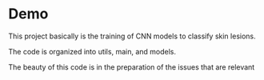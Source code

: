 # Demo 

This project basically is the training of CNN models to classify skin lesions. 

The code is organized into utils, main, and models. 

The beauty of this code is in the preparation of the issues that are relevant
